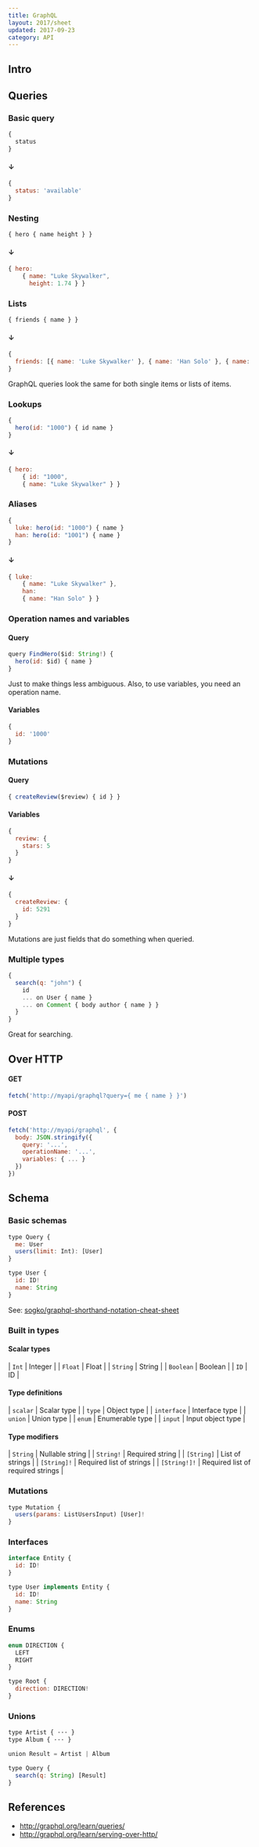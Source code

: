 ```yaml
---
title: GraphQL
layout: 2017/sheet
updated: 2017-09-23
category: API
---
```


## Intro

## Queries

<!-- {.-three-column} -->

### Basic query

```js
{
  status
}
```

#### ↓

```js
{
  status: 'available'
}
```

<!-- {.-setup} -->

### Nesting

```js
{ hero { name height } }
```

#### ↓

```js
{ hero:
    { name: "Luke Skywalker",
      height: 1.74 } }
```

<!-- {.-setup} -->

### Lists

```js
{ friends { name } }
```

#### ↓

```js
{
  friends: [{ name: 'Luke Skywalker' }, { name: 'Han Solo' }, { name: 'R2D2' }]
}
```

<!-- {.-setup} -->

GraphQL queries look the same for both single items or lists of items.

### Lookups

```js
{
  hero(id: "1000") { id name }
}
```

#### ↓

```js
{ hero:
    { id: "1000",
    { name: "Luke Skywalker" } }
```

<!-- {.-setup} -->

### Aliases

```js
{
  luke: hero(id: "1000") { name }
  han: hero(id: "1001") { name }
}
```

#### ↓

```js
{ luke:
    { name: "Luke Skywalker" },
    han:
    { name: "Han Solo" } }
```

<!-- {.-setup} -->

### Operation names and variables

#### Query

```js
query FindHero($id: String!) {
  hero(id: $id) { name }
}
```

Just to make things less ambiguous. Also, to use variables, you need an operation name.

#### Variables

```js
{
  id: '1000'
}
```

### Mutations

#### Query

```js
{ createReview($review) { id } }
```

#### Variables

```js
{
  review: {
    stars: 5
  }
}
```

#### ↓

```js
{
  createReview: {
    id: 5291
  }
}
```

Mutations are just fields that do something when queried.

### Multiple types

```js
{
  search(q: "john") {
    id
    ... on User { name }
    ... on Comment { body author { name } }
  }
}
```

Great for searching.

## Over HTTP

#### GET

```js
fetch('http://myapi/graphql?query={ me { name } }')
```

#### POST

```js
fetch('http://myapi/graphql', {
  body: JSON.stringify({
    query: '...',
    operationName: '...',
    variables: { ... }
  })
})
```

## Schema

<!-- {.-three-column} -->

### Basic schemas

```js
type Query {
  me: User
  users(limit: Int): [User]
}

type User {
  id: ID!
  name: String
}
```

See: [sogko/graphql-shorthand-notation-cheat-sheet](https://raw.githubusercontent.com/sogko/graphql-shorthand-notation-cheat-sheet/master/graphql-shorthand-notation-cheat-sheet.png)

### Built in types

#### Scalar types

| `Int` | Integer |
| `Float` | Float |
| `String` | String |
| `Boolean` | Boolean |
| `ID` | ID |

#### Type definitions

| `scalar` | Scalar type |
| `type` | Object type |
| `interface` | Interface type |
| `union` | Union type |
| `enum` | Enumerable type |
| `input` | Input object type |

#### Type modifiers

| `String` | Nullable string |
| `String!` | Required string |
| `[String]` | List of strings |
| `[String]!` | Required list of strings |
| `[String!]!` | Required list of required strings |

### Mutations

```js
type Mutation {
  users(params: ListUsersInput) [User]!
}
```

### Interfaces

```js
interface Entity {
  id: ID!
}

type User implements Entity {
  id: ID!
  name: String
}
```

### Enums

```js
enum DIRECTION {
  LEFT
  RIGHT
}

type Root {
  direction: DIRECTION!
}
```

<!-- {data-line="1,2,3,4"} -->

### Unions

```js
type Artist { ··· }
type Album { ··· }

union Result = Artist | Album

type Query {
  search(q: String) [Result]
}
```

<!-- {data-line="4"} -->

## References

* <http://graphql.org/learn/queries/>
* <http://graphql.org/learn/serving-over-http/>
